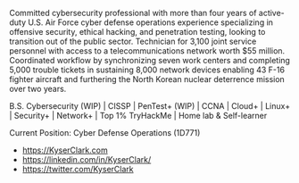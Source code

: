 Committed cybersecurity professional with more than four years of active-duty U.S. Air Force cyber defense operations experience specializing in offensive security, ethical hacking, and penetration testing, looking to transition out of the public sector. Technician for 3,100 joint service personnel with access to a telecommunications network worth $55 million. Coordinated workflow by synchronizing seven work centers and completing 5,000 trouble tickets in sustaining 8,000 network devices enabling 43 F-16 fighter aircraft and furthering the North Korean nuclear deterrence mission over two years.

B.S. Cybersecurity (WIP) | CISSP | PenTest+ (WIP) | CCNA | Cloud+ | Linux+ | Security+ | Network+ | Top 1% TryHackMe | Home lab & Self-learner

Current Position: Cyber Defense Operations (1D771)

* https://KyserClark.com
* https://linkedin.com/in/KyserClark/
* https://twitter.com/KyserClark

<!---
KyserClark/KyserClark is a ✨ special ✨ repository because its `README.md` (this file) appears on your GitHub profile.
You can click the Preview link to take a look at your changes.
--->
